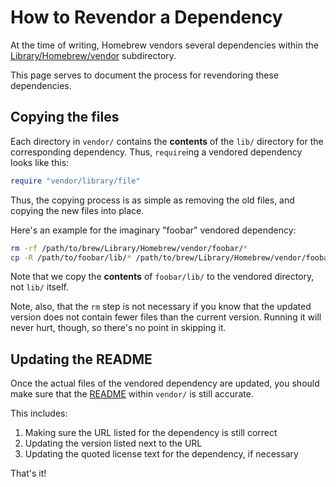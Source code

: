 # How to Revendor a Dependency

At the time of writing, Homebrew vendors several dependencies within the
[Library/Homebrew/vendor](https://github.com/Homebrew/brew/tree/master/Library/Homebrew/vendor)
subdirectory.

This page serves to document the process for revendoring these dependencies.

## Copying the files

Each directory in `vendor/` contains the **contents** of the `lib/` directory for the corresponding
dependency. Thus, `require`ing a vendored dependency looks like this:

```ruby
require "vendor/library/file"
```

Thus, the copying process is as simple as removing the old files, and copying the new files into
place.

Here's an example for the imaginary "foobar" vendored dependency:

```bash
rm -rf /path/to/brew/Library/Homebrew/vendor/foobar/*
cp -R /path/to/foobar/lib/* /path/to/brew/Library/Homebrew/vendor/foobar/
```

Note that we copy the **contents** of `foobar/lib/` to the vendored directory, not `lib/` itself.

Note, also, that the `rm` step is not necessary if you know that the updated version does not
contain fewer files than the current version. Running it will never hurt, though, so there's no
point in skipping it.

## Updating the README

Once the actual files of the vendored dependency are updated, you should make sure that the
[README](https://github.com/Homebrew/brew/blob/master/Library/Homebrew/vendor/README.md) within
`vendor/` is still accurate.

This includes:

1. Making sure the URL listed for the dependency is still correct
2. Updating the version listed next to the URL
3. Updating the quoted license text for the dependency, if necessary

That's it!
